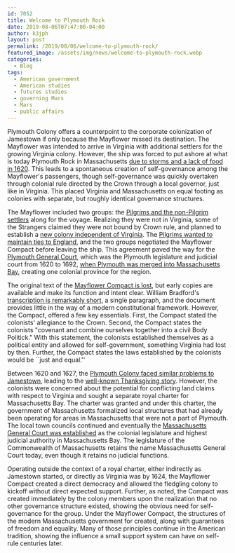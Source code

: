 ```yaml
---
id: 7052
title: Welcome to Plymouth Rock
date: 2019-08-06T07:47:00-04:00
author: k3jph
layout: post
permalink: /2019/08/06/welcome-to-plymouth-rock/
featured_image: /assets/img/news/welcome-to-plymouth-rock.webp
categories:
  - Blog
tags:
  - American government
  - American studies
  - futures studies
  - governing Mars
  - Mars
  - public affairs
---
```

Plymouth Colony offers a counterpoint to the corporate colonization
of Jamestown if only because the Mayflower missed its destination.
The Mayflower was intended to arrive in Virginia with additional
settlers for the growing Virginia colony. However, the ship was
forced to put ashore at what is today Plymouth Rock in Massachusetts
[due to storms and a lack of food in
1620](https://www.jstor.org/stable/214550). This leads to a spontaneous
creation of self-governance among the Mayflower's passengers, though
self-governance was quickly overtaken through colonial rule directed
by the Crown through a local governor, just like in Virginia. This
placed Virginia and Massachusetts on equal footing as colonies with
separate, but roughly identical governance structures.

The Mayflower included two groups: the [Pilgrims and the non-Pilgrim
settlers](https://www.jstor.org/stable/1923741) along for the voyage.
Realizing they were not in Virginia, some of the Strangers claimed
they were not bound by Crown rule, and planned to establish a [new
colony independent of Virginia](https://www.jstor.org/stable/364172).
The [Pilgrims wanted to maintain ties to
England](https://www.jstor.org/stable/366234), and the two groups
negotiated the Mayflower Compact before leaving the ship. This
agreement paved the way for the [Plymouth General
Court](http://www.inquiriesjournal.com/articles/327/william-bradford-the-puritan-ethic-the-mayflower-compact),
which was the Plymouth legislature and judicial court from 1620 to
1692, [when Plymouth was merged into Massachusetts
Bay](https://www.jstor.org/stable/25080920), creating one colonial
province for the region.

The original text of the [Mayflower Compact is
lost](https://ia802306.us.archive.org/0/items/mayflowercompact00bow/mayflowercompact00bow.pdf),
but early copies are available and make its function and intent
clear. William Bradford's [transcription is remarkably
short](https://books.google.com/books?id=eBxEAQAAMAAJ&ots=tt_0qOX0RO&pg=PA89#v=onepage&q&f=false),
a single paragraph, and the document provides little in the way of
a modern constitutional framework. However, the Compact, offered a
few key essentials. First, the Compact stated the colonists'
allegiance to the Crown. Second, the Compact states the colonists
"covenant and combine ourselves together into a civil Body Politick."
With this statement, the colonists established themselves as a
political entity and allowed for self-government, something Virginia
had lost by then. Further, the Compact states the laws established
by the colonists would be ``just and equal.''

Between 1620 and 1627, the [Plymouth Colony faced similar problems
to
Jamestown](http://www.sjsu.edu/people/ruma.chopra/courses/h170_M_F11/s2/Conflict_Pigs_NE.pdf),
leading to the [well-known Thanksgiving
story](https://www.jstor.org/stable/10.1525/gfc.2003.3.4.79).
However, the colonists were concerned about the potential for
conflicting land claims with respect to Virginia and sought a
separate royal charter for Massachusetts Bay. The charter was granted
and under this charter, the government of Massachusetts formalized
local structures that had already been operating for areas in
Massachusetts that were not a part of Plymouth. The local town
councils continued and eventually the [Massachusetts General Court
was established](https://muse.jhu.edu/article/422395) as the colonial
legislature and highest judicial authority in Massachusetts Bay.
The legislature of the Commonwealth of Massachusetts retains the
name Massachusetts General Court today, even though it retains no
judicial functions.

Operating outside the context of a royal charter, either indirectly
as Jamestown started, or directly as Virginia was by 1624, the
Mayflower Compact created a direct democracy and allowed the fledgling
colony to kickoff without direct expected support. Further, as
noted, the Compact was created immediately by the colony members
upon the realization that no other governance structure existed,
showing the obvious need for self-governance for the group. Under
the Mayflower Compact, the structures of the modern Massachusetts
government for created, along with guarantees of freedom and equality.
Many of those principles continue in the American tradition, showing
the influence a small support system can have on self-rule centuries
later.
